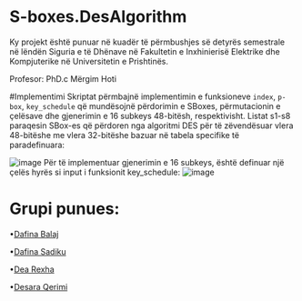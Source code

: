 # S-boxes.DesAlgorithm
Ky projekt është punuar në kuadër të përmbushjes së detyrës semestrale në lëndën Siguria e të Dhënave në Fakultetin e Inxhinierisë Elektrike dhe Kompjuterike në Universitetin e Prishtinës.

Profesor: PhD.c Mërgim Hoti

#Implementimi
Skriptat përmbajnë implementimin e funksioneve `index`, `p-box`, `key_schedule` që mundësojnë përdorimin e SBoxes, përmutacionin e çelësave dhe gjenerimin e 16 subkeys 48-bitësh, respektivisht. 
Listat s1-s8 paraqesin SBox-es që përdoren nga algoritmi DES për të zëvendësuar vlera 48-bitëshe me vlera 32-bitëshe bazuar në tabela specifike  të paradefinuara:

![image](https://github.com/dafinabalaj/S-boxes.DesAlgorithm/assets/50262240/806727dc-d245-478c-91bb-4fd2f4717191)
Për të implementuar gjenerimin e 16 subkeys, është definuar një çelës hyrës si input i funksionit key_schedule:
![image](https://github.com/dafinabalaj/S-boxes.DesAlgorithm/assets/50262240/714f7c4e-b627-4d44-aa27-9c68ac649131)



# Grupi punues:
•[Dafina Balaj](https://github.com/dafinabalaj) 

•[Dafina Sadiku](https://github.com/dafiinaa) 

•[Dea Rexha](https://github.com/dearexha) 

•[Desara Qerimi](https://github.com/desaraqerimi) 

